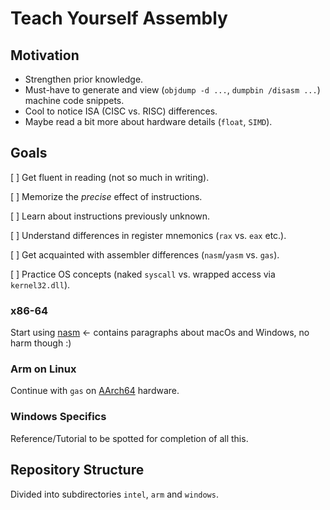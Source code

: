 # Teach Yourself Assembly

## Motivation
* Strengthen prior knowledge.
* Must-have to generate and view (`objdump -d ...`, `dumpbin /disasm ...`) machine code snippets.
* Cool to notice ISA (CISC vs. RISC) differences.
* Maybe read a bit more about hardware details (`float`, `SIMD`).

## Goals
[ ] Get fluent in reading (not so much in writing).

[ ] Memorize the *precise* effect of instructions.

[ ] Learn about instructions previously unknown.

[ ] Understand differences in register mnemonics (`rax` vs. `eax` etc.).

[ ] Get acquainted with assembler differences (`nasm`/`yasm` vs. `gas`).

[ ] Practice OS concepts (naked `syscall` vs. wrapped access via `kernel32.dll`).

### x86-64
Start using [nasm](https://modexp.wordpress.com/2018/10/30/arm64-assembly/) <- contains paragraphs about macOs and Windows, no harm though :)

### Arm on Linux
Continue with `gas` on [AArch64](https://modexp.wordpress.com/2018/10/30/arm64-assembly/) hardware.

### Windows Specifics
Reference/Tutorial to be spotted for completion of all this.

## Repository Structure
Divided into subdirectories `intel`, `arm` and `windows`.
